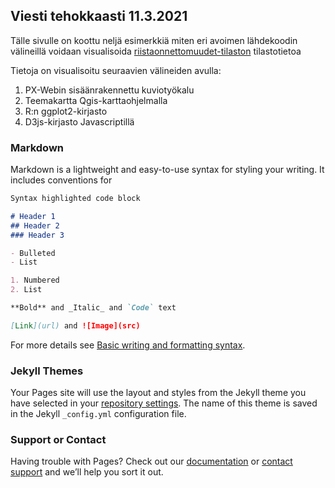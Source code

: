 ## Viesti tehokkaasti 11.3.2021

Tälle sivulle on koottu neljä esimerkkiä miten eri avoimen lähdekoodin välineillä voidaan visualisoida [riistaonnettomuudet-tilaston](https://www.stat.fi/tup/kokeelliset-tilastot/riistaonnettomuudet/index.html) tilastotietoa

Tietoja on visualisoitu seuraavien välineiden avulla:
1. PX-Webin sisäänrakennettu kuviotyökalu
2. Teemakartta Qgis-karttaohjelmalla
3. R:n ggplot2-kirjasto
4. D3js-kirjasto Javascriptillä

### Markdown

Markdown is a lightweight and easy-to-use syntax for styling your writing. It includes conventions for

```markdown
Syntax highlighted code block

# Header 1
## Header 2
### Header 3

- Bulleted
- List

1. Numbered
2. List

**Bold** and _Italic_ and `Code` text

[Link](url) and ![Image](src)
```

For more details see [Basic writing and formatting syntax](https://docs.github.com/en/github/writing-on-github/getting-started-with-writing-and-formatting-on-github/basic-writing-and-formatting-syntax).

### Jekyll Themes

Your Pages site will use the layout and styles from the Jekyll theme you have selected in your [repository settings](https://github.com/mkokkone/visualisointikoulutus/settings/pages). The name of this theme is saved in the Jekyll `_config.yml` configuration file.

### Support or Contact

Having trouble with Pages? Check out our [documentation](https://docs.github.com/categories/github-pages-basics/) or [contact support](https://support.github.com/contact) and we’ll help you sort it out.
